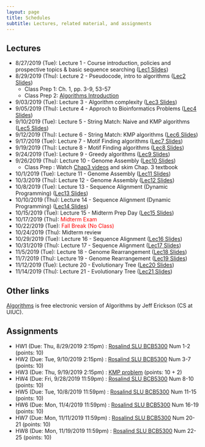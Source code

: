 ```yaml
---
layout: page
title: Schedules
subtitle: Lectures, related material, and assignments
---
```

## Lectures

 * 8/27/2019 (Tue): Lecture 1 - Course introduction, policies and prospective topics & basic sequence searching ([Lec1 Slides][1])
 * 8/29/2019 (Thu): Lecture 2 - Pseudocode, intro to algorithms ([Lec2 Slides][2])
   * Class Prep 1: Ch. 1, pp. 3-9, 53-57
   * Class Prep 2: [Algorithms Introduction](http://jeffe.cs.illinois.edu/teaching/algorithms/book/00-intro.pdf)
 * 9/03/2019 (Tue): Lecture 3 - Algorithm complexity ([Lec3 Slides][3])
 * 9/05/2019 (Thu): Lecture 4 - Approch to Bioinformatics Problems ([Lec4 Slides][4])
 * 9/10/2019 (Tue): Lecture 5 - String Match: Naive and KMP algorithms ([Lec5 Slides][5])
 * 9/12/2019 (Thu): Lecture 6 - String Match: KMP algorithms ([Lec6 Slides][6])
 * 9/17/2019 (Tue): Lecture 7 - Motif Finding algorithms ([Lec7 Slides][7])
 * 9/19/2019 (Thu): Lecture 8 - Motif Finding algorithms ([Lec8 Slides][8])
 * 9/24/2019 (Tue): Lecture 9 - Greedy algorithms ([Lec9 Slides][9])
 * 9/26/2019 (Thu): Lecture 10 - Genome Assembly ([Lec10 Slides][10])
   * Class Prep : Watch [Chap3 videos](https://www.youtube.com/watch?list=PLQ-85lQlPqFNGdaeGpV8dPEeSm3AChb6L&v=vjB6nhOu3BY) and skim Chap. 3 textbook
 * 10/1/2019 (Tue): Lecture 11 - Genome Assembly ([Lec11 Slides][11])
 * 10/3/2019 (Thu): Lecture 12 - Genome Assembly ([Lec12 Slides][12])
 * 10/8/2019 (Tue): Lecture 13 - Sequence Alignment (Dynamic Programming) ([Lec13 Slides][13])
 * 10/10/2019 (Thu): Lecture 14 - Sequence Alignment (Dynamic Programming) ([Lec14 Slides][14])
 * 10/15/2019 (Tue): Lecture 15 - Midterm Prep Day ([Lec15 Slides][15])
 * 10/17/2019 (Thu): <span style="color:red">Midterm Exam</span>
 * 10/22/2019 (Tue): <span style="color:red">Fall Break (No Class)</span>
 * 10/24/2019 (Thu): Midterm review
 * 10/29/2019 (Tue): Lecture 16 - Sequence Alignment ([Lec16 Slides][16])
 * 10/31/2019 (Thu): Lecture 17 - Sequence Alignment ([Lec17 Slides][17])
 * 11/5/2019 (Tue): Lecture 18 - Genome Rearrangement ([Lec18 Slides][18])
 * 11/7/2019 (Thu): Lecture 19 - Genome Rearrangement ([Lec19 Slides][19])
 * 11/12/2019 (Tue): Lecture 20 - Evolutionary Tree ([Lec20 Slides][20])
 * 11/14/2019 (Thu): Lecture 21 - Evolutionary Tree ([Lec21 Slides][21])
  
## Other links
[Algorithms](http://jeffe.cs.illinois.edu/teaching/algorithms/#book) is free electronic version of Algorithms by Jeff Erickson (CS at UIUC).

## Assignments 
* HW1 (Due: Thu, 8/29/2019 2:15pm) : [Rosalind SLU BCB5300](http://rosalind.info/classes/632/) Num 1-2 (points: 10)
* HW2 (Due: Tue, 9/10/2019 2:15pm) : [Rosalind SLU BCB5300](http://rosalind.info/classes/632/) Num 3-7 (points: 10)
* HW3 (Due: Thu, 9/19/2019 2:15pm) : [KMP problem](homework/hw3.md) (points: 10 + 2)
* HW4 (Due: Fri, 9/28/2019 11:59pm) : [Rosalind SLU BCB5300](http://rosalind.info/classes/632/) Num 8-10 (points: 10)
* HW5 (Due: Tue, 10/8/2019 11:59pm) : [Rosalind SLU BCB5300](http://rosalind.info/classes/632/) Num 11-15 (points: 10)
* HW6 (Due: Mon, 11/4/2019 11:59pm) : [Rosalind SLU BCB5300](http://rosalind.info/classes/632/) Num 16-19 (points: 10)
* HW7 (Due: Mon, 11/11/2019 11:59pm) : [Rosalind SLU BCB5300](http://rosalind.info/classes/632/) Num 20-21 (points: 10)
* HW8 (Due: Mon, 11/19/2019 11:59pm) : [Rosalind SLU BCB5300](http://rosalind.info/classes/632/) Num 22-25 (points: 10)

[1]:{{site.url}}/lectures/BCB5300_Lec01.pdf
[2]:{{site.url}}/lectures/BCB5300_Lec02.pdf
[3]:{{site.url}}/lectures/BCB5300_Lec03.pdf
[4]:{{site.url}}/lectures/BCB5300_Lec04.pdf
[5]:{{site.url}}/lectures/BCB5300_Lec05.pdf
[6]:{{site.url}}/lectures/BCB5300_Lec06.pdf
[7]:{{site.url}}/lectures/BCB5300_Lec07.pdf
[8]:{{site.url}}/lectures/BCB5300_Lec08.pdf
[9]:{{site.url}}/lectures/BCB5300_Lec09.pdf
[10]:{{site.url}}/lectures/BCB5300_Lec10.pdf
[11]:{{site.url}}/lectures/BCB5300_Lec11.pdf
[12]:{{site.url}}/lectures/BCB5300_Lec12.pdf
[13]:{{site.url}}/lectures/BCB5300_Lec13.pdf
[14]:{{site.url}}/lectures/BCB5300_Lec14.pdf
[15]:{{site.url}}/lectures/BCB5300_Lec15.pdf
[16]:{{site.url}}/lectures/BCB5300_Lec16.pdf
[17]:{{site.url}}/lectures/BCB5300_Lec17.pdf
[18]:{{site.url}}/lectures/BCB5300_Lec18.pdf
[19]:{{site.url}}/lectures/BCB5300_Lec19.pdf
[20]:{{site.url}}/lectures/BCB5300_Lec20.pdf
[21]:{{site.url}}/lectures/BCB5300_Lec21.pdf
